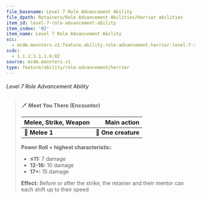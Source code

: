 ```yaml
---
file_basename: Level 7 Role Advancement Ability
file_dpath: Retainers/Role Advancement Abilities/Harrier abilities
item_id: level-7-role-advancement-ability
item_index: '02'
item_name: Level 7 Role Advancement Ability
scc:
  - mcdm.monsters.v1:feature.ability.role-advancement.harrier:level-7-role-advancement-ability
scdc:
  - 1.1.1:3.1.1.6:02
source: mcdm.monsters.v1
type: feature/ability/role-advancement/harrier
---
```


###### Level 7 Role Advancement Ability

> 🗡 **Meet You There (Encounter)**
>
> | **Melee, Strike, Weapon** |     **Main action** |
> | ------------------------- | ------------------: |
> | **📏 Melee 1**            | **🎯 One creature** |
>
> **Power Roll + highest characteristic:**
>
> - **≤11:** 7 damage
> - **12-16:** 10 damage
> - **17+:** 15 damage
>
> **Effect:** Before or after the strike, the retainer and their mentor can each shift up to their speed
